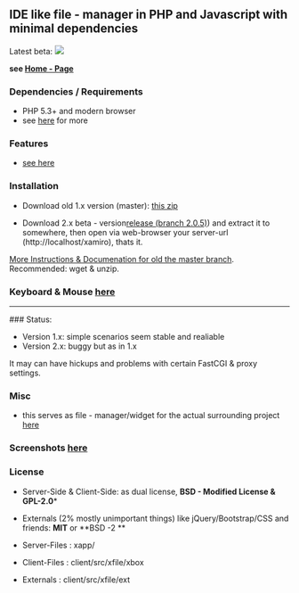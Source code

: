 ## **IDE like file - manager in PHP and Javascript with minimal dependencies**

Latest beta:
<a href="https://cloud.githubusercontent.com/assets/1205100/13831032/fa7b8632-ebd0-11e5-83c2-6a817e21c578.png"><img src="https://cloud.githubusercontent.com/assets/1205100/13831032/fa7b8632-ebd0-11e5-83c2-6a817e21c578.png"/></a>

**see [Home - Page](http://xamiro.com)**

### Dependencies / Requirements
- PHP 5.3+ and modern browser
- see [here](http://xamiro.com/requirements/) for more

### Features

- [see here](http://xamiro.com/features-2/)

### Installation

- Download old 1.x version (master): [this zip](https://github.com/gbaumgart/xamiro/archive/1.0-Original.zip) 

- Download 2.x beta - version[release (branch 2.0.5)](https://github.com/gbaumgart/xamiro/archive/master.zip)) and extract it to somewhere, then open via web-browser your server-url (http://localhost/xamiro), thats it. 

[More Instructions & Documenation for old the master branch](http://xamiro.com/documentation/). Recommended: wget & unzip.

### Keyboard & Mouse [here](http://xamiro.com/keyboard-mouse/)

<hr/>
### Status: 

- Version 1.x: simple scenarios seem stable and realiable
- Version 2.x: buggy but as in 1.x

It may can have hickups and problems with certain FastCGI & proxy settings.

### Misc

- this serves as file - manager/widget for the actual surrounding project [here](http://x4mm.net)

### Screenshots [here](https://github.com/gbaumgart/xamiro/issues/3) 

### License

- Server-Side & Client-Side:  as dual license,  **BSD - Modified License & GPL-2.0***
- Externals (2% mostly unimportant things) like jQuery/Bootstrap/CSS and friends: **MIT** or **BSD -2 **

- Server-Files : xapp/
- Client-Files : client/src/xfile/xbox
- Externals    : client/src/xfile/ext